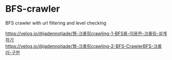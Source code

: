 # BFS-crawler
BFS crawler with url filtering and level checking 

https://velog.io/@jadennotjade/웹-크롤링crawling-1-BFS를-이용한-크롤링-설계하기 <br>
https://velog.io/@jadennotjade/웹-크롤링crawling-2-BFS-CrawlerBFS-크롤러-구현
